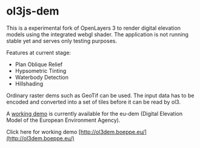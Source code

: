 ol3js-dem
=========

This is a experimental fork of OpenLayers 3 to render digital elevation models using the integrated webgl shader.
The application is not running stable yet and serves only testing purposes.

Features at current stage:

 * Plan Oblique Relief
 * Hypsometric Tinting
 * Waterbody Detection
 * Hillshading

Ordinary raster dems such as GeoTif can be used. The input data has to be encoded and converted into a set of tiles before it can be read by ol3. 

A [working demo](http://ol3dem.boeppe.eu/) is currently available for the eu-dem (Digital Elevation Model of the European Environment Agency).

Click here for working demo [http://ol3dem.boeppe.eu/](http://ol3dem.boeppe.eu/)

